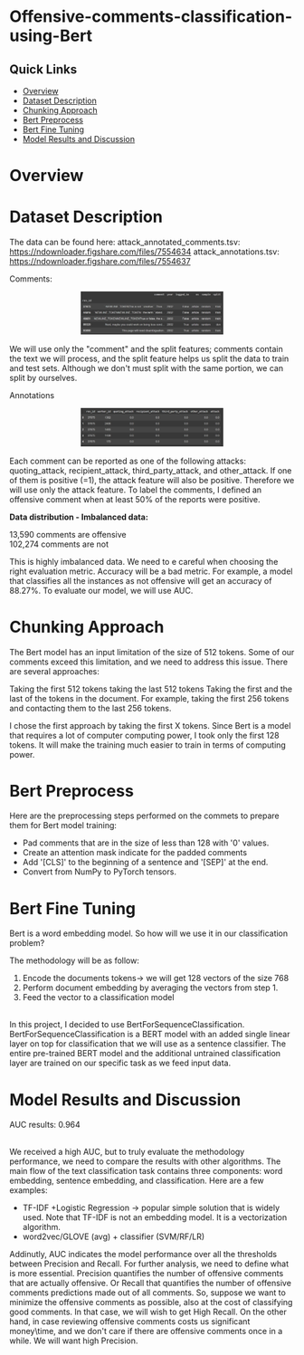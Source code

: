 # Offensive-comments-classification-using-Bert


## Quick Links

  - [Overview](#overview)
  - [Dataset Description](#dataset-description)
  - [Chunking Approach](#chunking-approach)
  - [Bert Preprocess](#bert-preprocess)
  - [Bert Fine Tuning](#bert-fine-tuning)
  - [Model Results and Discussion](#model-results-and-discussion)  

# Overview

# Dataset Description

The data can be found here:
attack_annotated_comments.tsv: https://ndownloader.figshare.com/files/7554634
attack_annotations.tsv:        https://ndownloader.figshare.com/files/7554637

Comments:
<p align="center">
<img src="images/Screenshot 2022-12-05 125317.jpeg" width=50% height=50% >
</p>
We will use only the "comment" and the split features; comments contain the text we will process, and the split feature helps us split the data to train and test sets. Although we don't must split with the same portion, we can split by ourselves.

Annotations
<p align="center">
<img src="images/Screenshot 2022-12-05 125334.jpeg" width=50% height=50% >
</p>

Each comment can be reported as one of the following attacks: quoting_attack, recipient_attack, third_party_attack, and other_attack.
If one of them is positive (=1), the attack feature will also be positive. Therefore we will use only the attack feature. 
To label the comments, I defined an offensive comment when at least 50% of the reports were positive.

**Data distribution - Imbalanced data:**

13,590 comments are offensive
<br>102,274 comments are not 

This is highly imbalanced data. We need to e careful when choosing the right evaluation metric. Accuracy will be a bad metric. For example, a model that classifies all the instances as not offensive will get an accuracy of 88.27%. To evaluate our model, we will use AUC.

# Chunking Approach

The Bert model has an input limitation of the size of 512 tokens. Some of our comments exceed this limitation, and we need to address this issue. There are several approaches:

Taking the first 512 tokens
taking the last 512 tokens
Taking the first and the last of the tokens in the document. For example, taking the first 256 tokens and contacting them to the last 256 tokens.

I chose the first approach by taking the first X tokens.
Since Bert is a model that requires a lot of computer computing power, I took only the first 128 tokens. It will make the training much easier to train in terms of computing power.

# Bert Preprocess

Here are the preprocessing steps performed on the commets to prepare them for Bert model training:
* Pad comments that are in the size of less than 128 with '0' values.
* Create an attention mask indicate for the padded comments
* Add '[CLS]' to the beginning of a sentence and '[SEP]' at the end.
* Convert from NumPy to PyTorch tensors.


# Bert Fine Tuning

Bert is a word embedding model. So how will we use it in our classification problem?

The methodology will be as follow:
1. Encode the documents tokens-> we will get 128 vectors of the size 768
2. Perform document embedding by averaging the vectors from step 1. 
3. Feed the vector to a classification model

<br>In this project, I decided to use BertForSequenceClassification.
BertForSequenceClassification is a BERT model with an added single linear layer on top for classification that we will use as a sentence classifier. The entire pre-trained BERT model and the additional untrained classification layer are trained on our specific task as we feed input data.


# Model Results and Discussion

AUC results:  0.964


<br>We received a high AUC, but to truly evaluate the methodology performance, we need to compare the results with other algorithms. The main flow of the text classification task contains three components: word embedding, sentence embedding, and classification.
Here are a few examples:

* TF-IDF +Logistic Regression -> popular simple solution that is widely used. Note that TF-IDF is not an embedding model. It is a vectorization algorithm.
* word2vec/GLOVE (avg) + classifier (SVM/RF/LR)


Addinutly, AUC indicates the model performance over all the thresholds between Precision and Recall. For further analysis, we need to define what is more essential.
Precision quantifies the number of offensive comments that are actually offensive. Or Recall that quantifies the number of offensive comments predictions made out of all comments. 
So, suppose we want to minimize the offensive comments as possible, also at the cost of classifying good comments. In that case, we will wish to get High Recall. On the other hand, in case reviewing offensive comments costs us significant money\time, and we don't care if there are offensive comments once in a while. We will want high Precision.

